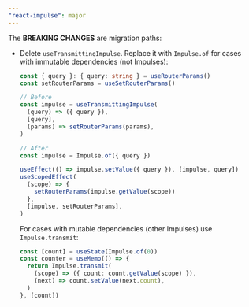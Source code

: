```yaml
---
"react-impulse": major
---
```


The **BREAKING CHANGES** are migration paths:

- Delete `useTransmittingImpulse`. Replace it with `Impulse.of` for cases with immutable dependencies (not Impulses):

  ```ts
  const { query }: { query: string } = useRouterParams()
  const setRouterParams = useSetRouterParams()

  // Before
  const impulse = useTransmittingImpulse(
    (query) => ({ query }),
    [query],
    (params) => setRouterParams(params),
  )

  // After
  const impulse = Impulse.of({ query })

  useEffect(() => impulse.setValue({ query }), [impulse, query])
  useScopedEffect(
    (scope) => {
      setRouterParams(impulse.getValue(scope))
    },
    [impulse, setRouterParams],
  )
  ```

  For cases with mutable dependencies (other Impulses) use `Impulse.transmit`:

  ```ts
  const [count] = useState(Impulse.of(0))
  const counter = useMemo(() => {
    return Impulse.transmit(
      (scope) => ({ count: count.getValue(scope) }),
      (next) => count.setValue(next.count),
    )
  }, [count])
  ```
